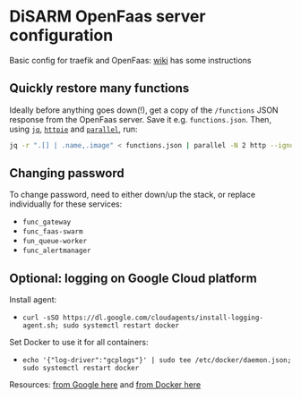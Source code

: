 # DiSARM OpenFaas server configuration

Basic config for traefik and OpenFaas: [wiki](https://github.com/disarm-platform/disarm-faas-docker/wiki) has some instructions

## Quickly restore many functions

Ideally before anything goes down(!), get a copy of the `/functions` JSON response from the OpenFaas server. Save it e.g. `functions.json`. Then, using [`jq`](https://stedolan.github.io/jq/), [`httpie`](https://httpie.org) and [`parallel`](https://www.gnu.org/software/parallel/), run:

```bash
jq -r ".[] | .name,.image" < functions.json | parallel -N 2 http --ignore-stdin -a user:password https://faas.srv.disarm.io/system/functions service={1} image={2}
```



## Changing password

To change password, need to either down/up the stack, or replace individually for these services:

- `func_gateway`
- `func_faas-swarm`
- `fun_queue-worker`
- `func_alertmanager`


## Optional: logging on Google Cloud platform

Install agent:
- `curl -sSO https://dl.google.com/cloudagents/install-logging-agent.sh; sudo systemctl restart docker`

Set Docker to use it for all containers: 
- `echo '{"log-driver":"gcplogs"}' | sudo tee /etc/docker/daemon.json; sudo systemctl restart docker`

Resources: [from Google here](https://cloud.google.com/community/tutorials/docker-gcplogs-driver) and [from Docker here](https://docs.docker.com/config/containers/logging/gcplogs/)
